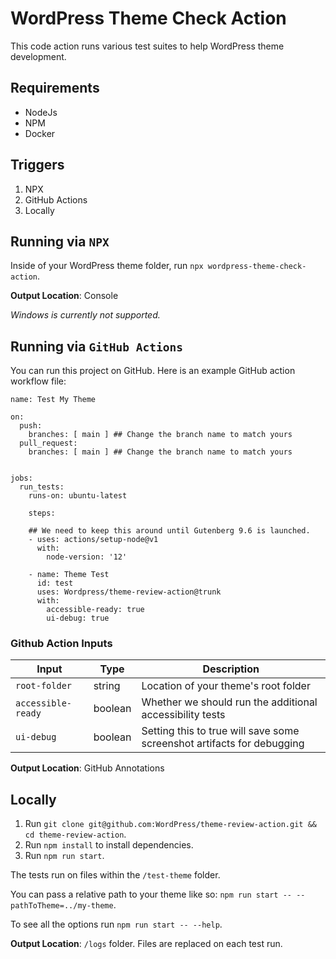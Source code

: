 # WordPress Theme Check Action

This code action runs various test suites to help WordPress theme development.

## Requirements

-   NodeJs
-   NPM
-   Docker

## Triggers

1. NPX
2. GitHub Actions
3. Locally

## Running via `NPX`

Inside of your WordPress theme folder, run `npx wordpress-theme-check-action`.

**Output Location**: Console

_Windows is currently not supported._

## Running via `GitHub Actions`

You can run this project on GitHub. Here is an example GitHub action workflow file:

```
name: Test My Theme

on:
  push:
    branches: [ main ] ## Change the branch name to match yours
  pull_request:
    branches: [ main ] ## Change the branch name to match yours


jobs:
  run_tests:
    runs-on: ubuntu-latest

    steps:

    ## We need to keep this around until Gutenberg 9.6 is launched.
    - uses: actions/setup-node@v1
      with:
        node-version: '12'

    - name: Theme Test
      id: test
      uses: Wordpress/theme-review-action@trunk
      with:
        accessible-ready: true
        ui-debug: true
```

### Github Action Inputs

| Input              | Type    | Description                                                            |
| ------------------ | ------- | ---------------------------------------------------------------------- |
| `root-folder`      | string  | Location of your theme's root folder                                   |
| `accessible-ready` | boolean | Whether we should run the additional accessibility tests               |
| `ui-debug`         | boolean | Setting this to true will save some screenshot artifacts for debugging |

**Output Location**: GitHub Annotations

## Locally

1. Run `git clone git@github.com:WordPress/theme-review-action.git && cd theme-review-action`.
2. Run `npm install` to install dependencies.
3. Run `npm run start`.

The tests run on files within the `/test-theme` folder.

You can pass a relative path to your theme like so: `npm run start -- --pathToTheme=../my-theme`.

To see all the options run `npm run start -- --help`.

**Output Location**: `/logs` folder. Files are replaced on each test run.
